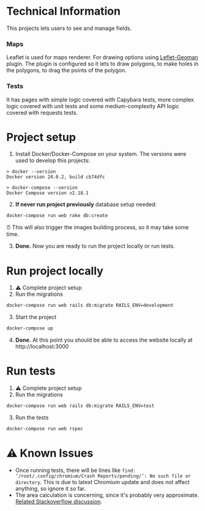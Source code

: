 # Technical Information

This projects lets users to see and manage fields.

### Maps

Leaflet is used for maps renderer. For drawing options using [Leflet-Geoman](https://www.npmjs.com/package/@geoman-io/leaflet-geoman-free#installation) plugin. The plugin is configured so it lets to draw polygons, to make holes in the polygons, to drag the points of the polygon.

### Tests

It has pages with simple logic covered with Capybara tests, more complex logic covered with unit tests and some medium-complexity API logic covered with requests tests.

# Project setup

1. Install Docker/Docker-Compose on your system. The versions were used to develop this projects:

```
> docker --version
Docker version 24.0.2, build cb74dfc

> docker-compose --version
Docker Compose version v2.18.1
```

2. **If never run project previously** database setup needed:

```bash
docker-compose run web rake db:create
```

⏰ This will also trigger the images building process, so it may take some time.

3. **Done.** Now you are ready to run the project locally or run tests.

# Run project locally

1. ⚠️ Complete project setup
2. Run the migrations

```bash
docker-compose run web rails db:migrate RAILS_ENV=development
```

3. Start the project

```bash
docker-compose up
```

4. **Done.** At this point you should be able to access the website locally at http://localhost:3000

# Run tests

1. ⚠️ Complete project setup
2. Run the migrations

```bash
docker-compose run web rails db:migrate RAILS_ENV=test
```

3. Run the tests

```bash
docker-compose run web rspec
```

# ⚠️ Known Issues

- Once running tests, there will be lines like `find: ‘/root/.config/chromium/Crash Reports/pending/’: No such file or directory`. This is due to latest Chromium update and does not affect anything, so ignore it so far.
- The area calculation is concerning, since it's probably very approximate. [Related Stackoverflow discussion](https://stackoverflow.com/questions/67477231/calculating-area-with-rgeo-and-geojson).
